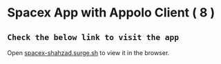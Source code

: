# Spacex App with Appolo Client ( 8 )

## `Check the below link to visit the app`

Open [spacex-shahzad.surge.sh](https://spacex-shahzad.surge.sh/) to view it in the browser.
